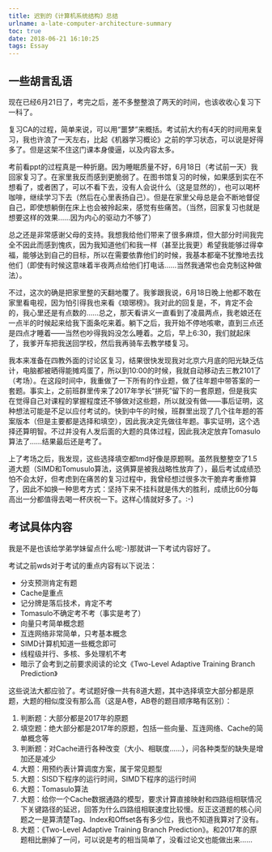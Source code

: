 ```yaml
---
title: 迟到的《计算机系统结构》总结
urlname: a-late-computer-architecture-summary
toc: true
date: 2018-06-21 16:10:25
tags: Essay
---
```


## 一些胡言乱语

现在已经6月21日了，考完之后，差不多整整浪了两天的时间，也该收收心复习下一科了。

复习CA的过程，简单来说，可以用“噩梦”来概括。考试前大约有4天的时间用来复习，我也许浪了一天左右，比起《机器学习概论》之前的学习状态，可以说是好得多了。但是这架不住这门课本身傻逼，以及内容太多。

考前看ppt的过程真是一种折磨。因为睡眠质量不好，6月18日（考试前一天）我回家复习了。在家里我反而感到更脆弱了。在图书馆复习的时候，如果感到实在不想看了，或者困了，可以不看下去，没有人会说什么（这是显然的），也可以喝杯咖啡，继续学习下去（然后在心里表扬自己）。但是在家里父母总是会不断地督促自己，即使想躺倒在床上也会被拎起来，感觉有些痛苦。（当然，回家复习也就是想要这样的效果……因为内心的驱动力不够了）

总之还是非常感谢父母的支持。我想我给他们带来了很多麻烦，但大部分时间我完全不因此而感到愧疚，因为我知道他们和我一样（甚至比我更）希望我能够过得幸福，能够达到自己的目标，所以在需要依靠他们的时候，我基本都毫不犹豫地去找他们（即使有时候这意味着半夜两点给他们打电话……当然我通常也会克制这种做法）。

不过，这次的确是把家里整的天翻地覆了。我爹跟我说，6月18日晚上他都不敢在家里看电视，因为怕引得我也来看《琅琊榜》。我对此的回复是，不，肯定不会的，我心里还是有点数的……总之，那天看讲义一直看到了凌晨两点，我老娘还在一点半的时候起来给我下面条吃来着。躺下之后，我开始不停地咳嗽，直到三点还是四点才睡着——当然也吵得我妈没怎么睡着。之后，早上6:30，我们就起床了，我爹开车把我送回学校，然后我再骑车去教学楼复习。

我本来准备在四教外面的讨论区复习，结果很快发现我对北京六月底的阳光缺乏估计，电脑都被晒得能摊鸡蛋了，所以到10:00的时候，我就自动移动去三教2101了（考场）。在这段时间中，我重做了一下所有的作业题，做了往年题中带答案的一套题。事实上，之前班群里传来了2017年学长“拼死”留下的一套原题，但是我实在觉得自己对课程的掌握程度还不够做对这些题，所以就没有做——事后证明，这种想法可能是不足以应付考试的。快到中午的时候，班群里出现了几个往年题的答案版本（但是主要都是选择和填空），因此我决定先做往年题。事实证明，这个选择还算明智。不过并没有人发后面的大题的具体过程，因此我决定放弃Tomasulo算法了……结果最后还是考了。

上了考场之后，我发现，这些选择填空都tmd好像是原题啊。虽然我整整空了1.5道大题（SIMD和Tomusulo算法，这俩算是被我战略性放弃了），最后考试成绩恐怕不会太好，但考虑到在痛苦的复习过程中，我曾经想过很多次干脆弃考重修算了，因此不如换一种思考方式：坚持下来不挂科就是伟大的胜利，成绩比60分每高出一分都值得去喝一杯庆祝一下。这样心情就好多了。:-)

## 考试具体内容

我是不是也该给学弟学妹留点什么呢:-)那就讲一下考试内容好了。

考试之前wds对于考试的重点内容有以下说法：
* 分支预测肯定有题
* Cache是重点
* 记分牌是落后技术，肯定不考
* Tomasulo不确定考不考（事实是考了）
* 向量只考简单概念题
* 互连网络非常简单，只考基本概念
* SIMD计算机知道一些概念即可
* 线程级并行、多核、多处理机不考
* 暗示了会考到之前要求阅读的论文《Two-Level Adaptive Training Branch Prediction》

这些说法大都应验了。考试题好像一共有8道大题，其中选择填空大部分都是原题，大题的相似度没有那么高（这是A卷，AB卷的题目顺序略有区别）：
1. 判断题：大部分都是2017年的原题
2. 填空题：绝大部分都是2017年的原题，包括一些向量、互连网络、Cache的简单概念等
3. 判断题：对Cache进行各种改变（大小、相联度……），问各种类型的缺失是增加还是减少
4. 大题：用预约表计算调度方案，属于常见题型
5. 大题：SISD下程序的运行时间，SIMD下程序的运行时间
6. 大题：Tomasulo算法
7. 大题：给你一个Cache数据通路的模型，要求计算直接映射和四路组相联情况下关键路径的延迟，回答为什么四路组相联速度比较慢。反正这道题的核心问题之一是算清楚Tag、Index和Offset各有多少位，我也不知道我算对了没有。
8. 大题：《Two-Level Adaptive Training Branch Prediction》。和2017年的原题相比删掉了一问，可以说是考的相当简单了，没看过论文也能做出来……
